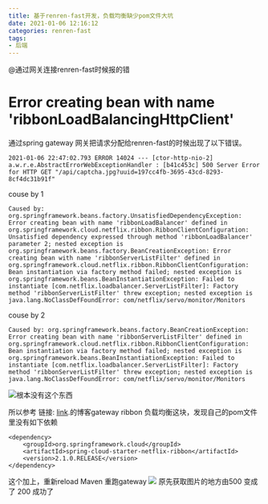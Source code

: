 ```yaml
---
title: 基于renren-fast开发，负载均衡缺少pom文件大坑
date: 2021-01-06 12:16:12
categories: renren-fast
tags:
- 后端
---
```


@通过网关连接renren-fast时候报的错

#  Error creating bean with name 'ribbonLoadBalancingHttpClient'
通过spring gateway 网关把请求分配给renren-fast的时候出现了以下错误。
```
2021-01-06 22:47:02.793 ERROR 14024 --- [ctor-http-nio-2] a.w.r.e.AbstractErrorWebExceptionHandler : [b41c453c] 500 Server Error for HTTP GET "/api/captcha.jpg?uuid=197cc4fb-3695-43cd-8293-8cf4dc31b91f"
```
couse by 1
```
Caused by: org.springframework.beans.factory.UnsatisfiedDependencyException: Error creating bean with name 'ribbonLoadBalancer' defined in org.springframework.cloud.netflix.ribbon.RibbonClientConfiguration: Unsatisfied dependency expressed through method 'ribbonLoadBalancer' parameter 2; nested exception is org.springframework.beans.factory.BeanCreationException: Error creating bean with name 'ribbonServerListFilter' defined in org.springframework.cloud.netflix.ribbon.RibbonClientConfiguration: Bean instantiation via factory method failed; nested exception is org.springframework.beans.BeanInstantiationException: Failed to instantiate [com.netflix.loadbalancer.ServerListFilter]: Factory method 'ribbonServerListFilter' threw exception; nested exception is java.lang.NoClassDefFoundError: com/netflix/servo/monitor/Monitors
```
couse by 2
```
Caused by: org.springframework.beans.factory.BeanCreationException: Error creating bean with name 'ribbonServerListFilter' defined in org.springframework.cloud.netflix.ribbon.RibbonClientConfiguration: Bean instantiation via factory method failed; nested exception is org.springframework.beans.BeanInstantiationException: Failed to instantiate [com.netflix.loadbalancer.ServerListFilter]: Factory method 'ribbonServerListFilter' threw exception; nested exception is java.lang.NoClassDefFoundError: com/netflix/servo/monitor/Monitors
```
![](https://img-blog.csdnimg.cn/20210106222317765.png)根本没有这个东西

所以参考
链接: [link]( https://www.cnblogs.com/ye-feng-yu/p/11106006.html).的博客gateway ribbon 负载均衡这块，发现自己的pom文件里没有如下依赖
```
<dependency>
    <groupId>org.springframework.cloud</groupId>
    <artifactId>spring-cloud-starter-netflix-ribbon</artifactId>
    <version>2.1.0.RELEASE</version>
</dependency>
```

这个加上，重新reload Maven 重跑gateway
![](https://img-blog.csdnimg.cn/2021010700364017.png)
原先获取图片的地方由500 变成了 200  成功了 